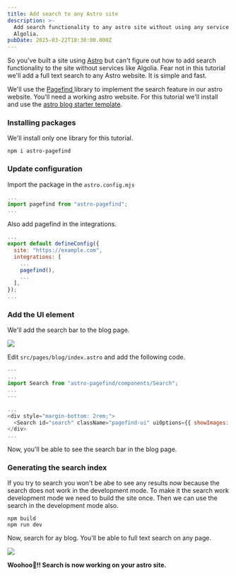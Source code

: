 ```yaml
---
title: Add search to any Astro site
description: >-
  Add search functionality to any astro site without using any service like
  Algolia.
pubDate: 2025-03-22T18:30:00.000Z
---
```


So you've built a site using [Astro](https://astro.build) but can't figure out how to add search functionality to the site without services like Algolia. Fear not in this tutorial we'll add a full text search to any Astro website. It is simple and fast.

We'll use the [Pagefind ](https://pagefind.app)library to implement the search feature in our astro website. You'll need a working astro website. For this tutorial we'll install and use the [astro blog starter template](https://docs.astro.build/en/install-and-setup/).

### Installing packages

We'll install only one library for this tutorial.

```shell
npm i astro-pagefind
```

### Update configuration

Import the package in the `astro.config.mjs`

```javascript
...
import pagefind from "astro-pagefind";
...
```

Also add pagefind in the integrations.

```javascript
...
export default defineConfig({
  site: "https://example.com",
  integrations: [
    ...
    pagefind(),
    ...
  ],
});
...
```

### Add the UI element

We'll add the search bar to the blog page.

![](/astro-search/1.webp)

Edit `src/pages/blog/index.astro` and add the following code.

```javascript
---
...
import Search from "astro-pagefind/components/Search";
...
---

...
<div style="margin-bottom: 2rem;">
  <Search id="search" className="pagefind-ui" uiOptions={{ showImages: false }} />
</div>
...
```

Now, you'll be able to see the search bar in the blog page.

### Generating the search index

If you try to search you won't be abe to see any results now because the search does not work in the development mode. To make it the search work development mode we need to build the site once. Then we can use the search in the development mode also.

```shell
npm build
npm run dev
```

Now, search for ay blog. You'll be able to full text search on any page.

![](/astro-search/3.webp)

**Woohoo🥳!! Search is now working on your astro site.**
